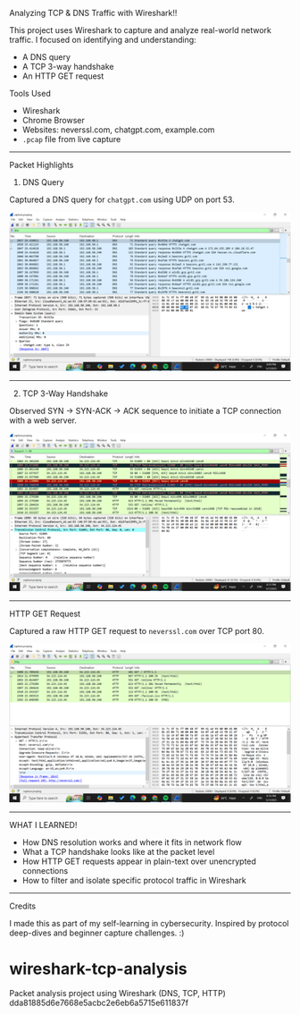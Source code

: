 
Analyzing TCP & DNS Traffic with Wireshark!!

This project uses Wireshark to capture and analyze real-world network traffic. I focused on identifying and understanding:

- A DNS query
- A TCP 3-way handshake
- An HTTP GET request



Tools Used

- Wireshark
- Chrome Browser
- Websites: neverssl.com, chatgpt.com, example.com
- `.pcap` file from live capture

---

Packet Highlights

1. DNS Query

Captured a DNS query for `chatgpt.com` using UDP on port 53.

![DNS Screenshot](screenshots/dns-query.png)

---

2. TCP 3-Way Handshake

Observed SYN → SYN-ACK → ACK sequence to initiate a TCP connection with a web server.

![TCP Screenshot](screenshots/tcp-handshake.png)

---

HTTP GET Request

Captured a raw HTTP GET request to `neverssl.com` over TCP port 80.

![HTTP Screenshot](screenshots/http-request.png)

---

WHAT I LEARNED!

- How DNS resolution works and where it fits in network flow
- What a TCP handshake looks like at the packet level
- How HTTP GET requests appear in plain-text over unencrypted connections
- How to filter and isolate specific protocol traffic in Wireshark

---

Credits

I made this as part of my self-learning in cybersecurity. Inspired by protocol deep-dives and beginner capture challenges. :)


# wireshark-tcp-analysis
Packet analysis project using Wireshark (DNS, TCP, HTTP)
dda81885d6e7668e5acbc2e6eb6a5715e611837f
